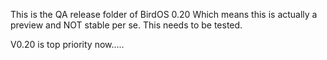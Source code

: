 This is the QA release folder of BirdOS 0.20
Which means this is actually a preview and NOT stable per se. This needs to be tested.

V0.20 is top priority now.....

